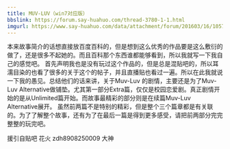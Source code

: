 ```yaml
---
title: MUV-LUV（win7对应版）
bbslink: https://forum.say-huahuo.com/thread-3780-1-1.html
imgurl: https://www.say-huahuo.com/data/attachment/forum/201603/16/105707psi6y7mo16uhb5a1.jpg
---
```


本来故事简介的话想直接放百度百科的，但是想到这么优秀的作品要是这么敷衍的做了，还是很多不起她的。而且百科那个东西谁都能够看到，所以我就写一下我自己的感觉吧。
首先声明我也是没有玩过这个作品的，但是总是混贴吧的，所以耳濡目染的也看了很多的关于这个的帖子，并且直播贴也看过一遍。所以在此我就说一下我的愚见。总结他们的话来讲，关于Muv-Luv 的剧情，主要还是为了Muv-Luv Alternative做铺垫。尤其第一部分Extra篇，仅仅是校园恋爱剧。真正剧情开始的是从Unlimited篇开始。而故事最精彩的部分则是在续篇Muv-Luv Alternative展开。
虽然前两篇不是特别的精彩，但是整个三个篇章都是有关联的。为了了解整个故事，还有为了在最后一篇是得到更多感受，请把前两部分完完整整的玩完吧。

援引自贴吧 花火  zdh8908250009 大神<!--more-->
